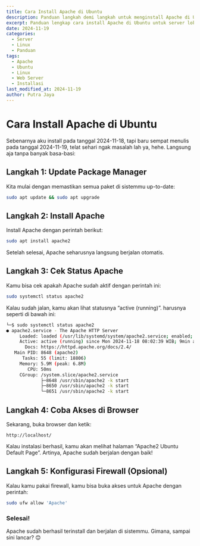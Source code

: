 ```yaml
---
title: Cara Install Apache di Ubuntu
description: Panduan langkah demi langkah untuk menginstall Apache di Ubuntu, mulai dari update sistem hingga cek status server.
excerpt: Panduan lengkap cara install Apache di Ubuntu untuk server lokal.
date: 2024-11-19
categories:
  - Server
  - Linux
  - Panduan
tags:
  - Apache
  - Ubuntu
  - Linux
  - Web Server
  - Installasi
last_modified_at: 2024-11-19
author: Putra Jaya
---
```

# Cara Install Apache di Ubuntu
Sebenarnya aku install pada tanggal 2024-11-18, tapi baru sempat menulis pada tanggal 2024-11-19, telat sehari ngak masalah lah ya, hehe.
Langsung aja tanpa banyak basa-basi:

## Langkah 1: Update Package Manager
Kita mulai dengan memastikan semua paket di sistemmu up-to-date:
```bash
sudo apt update && sudo apt upgrade
```

## Langkah 2: Install Apache
Install Apache dengan perintah berikut:
```bash
sudo apt install apache2
```

Setelah selesai, Apache seharusnya langsung berjalan otomatis.

## Langkah 3: Cek Status Apache
Kamu bisa cek apakah Apache sudah aktif dengan perintah ini:
```bash
sudo systemctl status apache2
```
Kalau sudah jalan, kamu akan lihat statusnya “active (running)”. harusnya seperti di bawah ini:
```bash
└─$ sudo systemctl status apache2
● apache2.service - The Apache HTTP Server
     Loaded: loaded (/usr/lib/systemd/system/apache2.service; enabled; preset: >
     Active: active (running) since Mon 2024-11-18 08:02:39 WIB; 9min ago
       Docs: https://httpd.apache.org/docs/2.4/
   Main PID: 8648 (apache2)
      Tasks: 55 (limit: 18806)
     Memory: 5.9M (peak: 6.8M)
        CPU: 50ms
     CGroup: /system.slice/apache2.service
             ├─8648 /usr/sbin/apache2 -k start
             ├─8650 /usr/sbin/apache2 -k start
             └─8651 /usr/sbin/apache2 -k start
```

## Langkah 4: Coba Akses di Browser
Sekarang, buka browser dan ketik:
```
http://localhost/
```
Kalau instalasi berhasil, kamu akan melihat halaman “Apache2 Ubuntu Default Page”. Artinya, Apache sudah berjalan dengan baik!

## Langkah 5: Konfigurasi Firewall (Opsional)
Kalau kamu pakai firewall, kamu bisa buka akses untuk Apache dengan perintah:
```bash
sudo ufw allow 'Apache'
```

### Selesai!
Apache sudah berhasil terinstall dan berjalan di sistemmu. Gimana, sampai sini lancar? 😊